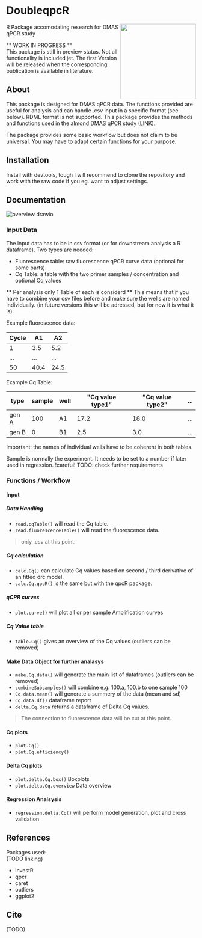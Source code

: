 # DoubleqpcR

<img align="right" width="200" src="https://user-images.githubusercontent.com/73955527/166162800-318a29a1-7e39-42d6-bad1-ef0dc28c3332.png">

R Package accomodating research for DMAS qPCR study

** WORK IN PROGRESS **  
This package is still in preview status. Not all functionality is included jet. The first Version will be released when the corresponding publication is available in literature.

## About
This package is designed for DMAS qPCR data. The functions provided are useful for analysis and can handle .csv input in a specific format (see below). RDML format is not supported. This package provides the methods and functions used in the almond DMAS qPCR study (LINK).

The package provides some basic workflow but does not claim to be universal. You may have to adapt certain functions for your purpose.

## Installation
Install with devtools, tough I will recommend to clone the repository and work with the raw code if you eg. want to adjust settings.

## Documentation


![overview drawio](https://user-images.githubusercontent.com/73955527/166209691-64f66d3e-6229-46c6-87d5-81603048b228.png)


### Input Data

The input data has to be in csv format (or for downstream analysis a R dataframe). Two types are needed:
  - Fluorescence table: raw fluorescence qPCR curve data (optional for some parts)
  - Cq Table: a table with the two primer samples / concentration and optional Cq values

** Per analysis only 1 Table of each is considerd ** This means that if you have to combine your csv files before and make sure the wells are named individually. (in future versions this will be adressed, but for now it is what it is).

Example fluorescence data:

| Cycle | A1 | A2 |
| --- | --- | --- |
| 1 | 3.5 | 5.2 |
| ... | ... | ... |
| 50 | 40.4 | 24.5 |

Example Cq Table:

| type | sample | well | "Cq value type1" | "Cq value type2" | ... |
| ---  | ---  | ---  | ---              | ---              | --- |
| gen A | 100 | A1   | 17.2             | 18.0             | ... |
| gen B | 0   | B1   | 2.5              | 3.0              | ... |

Important: the names of individual wells have to be coherent in both tables.

Sample is normally the experiment. It needs to be set to a number if later used in regression. !careful!
TODO: check further requirements

### Functions / Workflow

#### Input

##### Data Handling

- `read.cqTable()` will read the Cq table.
- `read.fluorescenceTable()` will read the fluorescence data.

> only .csv at this point. 

##### Cq calculation

- `calc.Cq()` can calculate Cq values based on second / third derivative of an fitted drc model.
- `calc.Cq.qpcR()` is the same but with the qpcR package.

##### qCPR curves

- `plot.curve()` will plot all or per sample Amplification curves

##### Cq Value table

- `table.Cq()` gives an overview of the Cq values (outliers can be removed)

#### Make Data Object for further analasys

- `make.Cq.data()` will generate the main list of dataframes (outliers can be removed)
- `combineSubsamples()` will combine e.g. 100.a, 100.b to one sample 100
- `Cq.data.mean()` will generate a summery of the data (mean and sd)
- `Cq.data.df()` dataframe report
- `delta.Cq.data` returns a dataframe of Delta Cq values.

> The connection to fluorescence data will be cut at this point.

#### Cq plots

- `plot.Cq()`
- `plot.Cq.efficiency()`

#### Delta Cq plots

- `plot.delta.Cq.box()` Boxplots
- `plot.delta.Cq.overview` Data overview

#### Regression Analsysis
- `regression.delta.Cq()` will perform model generation, plot and cross validation

## References
Packages used:  
(TODO linking)

- investR
- qpcr
- caret
- outliers
- ggplot2

## Cite
(TODO)
